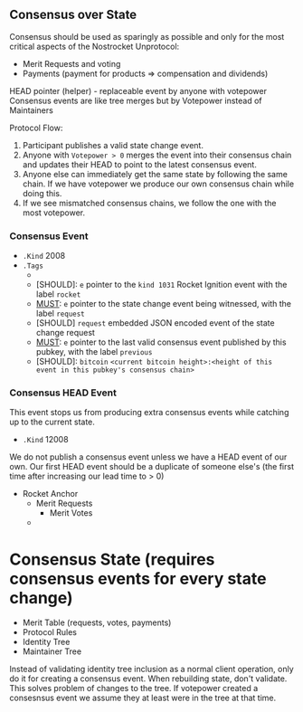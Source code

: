 ## Consensus over State
Consensus should be used as sparingly as possible and only for the most critical aspects of the Nostrocket Unprotocol:  

* Merit Requests and voting
* Payments (payment for products => compensation and dividends)

HEAD pointer (helper) - replaceable event by anyone with votepower
Consensus events are like tree merges but by Votepower instead of Maintainers

Protocol Flow:  
1. Participant publishes a valid state change event.  
2. Anyone with `Votepower > 0` merges the event into their consensus chain and updates their HEAD to point to the latest consensus event.
3. Anyone else can immediately get the same state by following the same chain. If we have votepower we produce our own consensus chain while doing this.
4. If we see mismatched consensus chains, we follow the one with the most votepower.


### Consensus Event
* `.Kind` 2008
* `.Tags`
	* [MUST]: `ignitionTag`
	* [SHOULD]: `e` pointer to the `kind 1031` Rocket Ignition event with the label `rocket`
	* [MUST]: `e` pointer to the state change event being witnessed, with the label `request`
	* [SHOULD] `request` embedded JSON encoded event of the state change request
	* [MUST]: `e` pointer to the last valid consensus event published by this pubkey, with the label `previous`
	* [SHOULD]: `bitcoin` `<current bitcoin height>:<height of this event in this pubkey's consensus chain>`

### Consensus HEAD Event
This event stops us from producing extra consensus events while catching up to the current state.
* `.Kind` 12008

We do not publish a consensus event unless we have a HEAD event of our own. Our first HEAD event should be a duplicate of someone else's (the first time after increasing our lead time to > 0)

- Rocket Anchor
  - Merit Requests
  	- Merit Votes
  - 

# Consensus State (requires consensus events for every state change)
- Merit Table (requests, votes, payments)
- Protocol Rules
- Identity Tree
- Maintainer Tree

Instead of validating identity tree inclusion as a normal client operation, only do it for creating a consensus event. When rebuilding state, don't validate. This solves problem of changes to the tree. If votepower created a consesnsus event we assume they at least were in the tree at that time.

